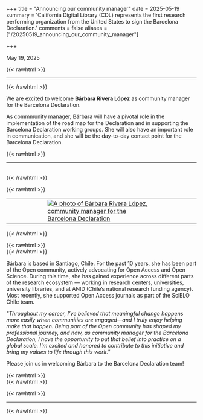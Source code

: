 +++
title = "Announcing our community manager"
date = 2025-05-19
summary = 'California Digital Library (CDL) represents the first research performing organization from the United States to sign the Barcelona Declaration.'
comments = false
aliases = ["/20250519_announcing_our_community_manager"]

+++

May 19, 2025

{{< rawhtml >}}
<hr class="small">
{{< /rawhtml >}}

We are excited to welcome **Bárbara Rivera López** as community manager for the Barcelona Declaration.  
  
As commmunity manager, Bárbara will have a pivotal role in the implementation of the road map for the Declaration and in supporting the Barcelona Declaration working groups. She will also have an important role in communication, and she will be the day-to-day contact point for the Barcelona Declaration.

{{< rawhtml >}}
</br>
<hr class="small">
</br>
{{< /rawhtml >}}


{{< rawhtml >}}
<table border="0">
    <tr>
        <td style="width:20%">
        </td>
        <td style="width:60%">
            <a href="/images/barbara_rivera_lopez.jpg" target="_blank">
            <picture>
            <img src = "/images/barbara_rivera_lopez.jpg" alt = "A photo of Bárbara Rivera López, community manager for the Barcelona Declaration">
            </picture>
             </a>
        </td>
        <td style="width:20%">
        </td>
    </tr>
</table>
{{< /rawhtml >}}

{{< rawhtml >}}
</br>
{{< /rawhtml >}}

Bárbara is based in Santiago, Chile. For the past 10 years, she has been part of the Open community, actively advocating for Open Access and Open Science. During this time, she has gained experience across different parts of the research ecosystem — working in research centers, universities, university libraries, and at ANID (Chile’s national research funding agency). Most recently, she supported Open Access journals as part of the SciELO Chile team.

*"Throughout my career, I’ve believed that meaningful change happens more easily when communities are engaged—and I truly enjoy helping make that happen. Being part of the Open community has shaped my professional journey, and now, as community manager for the Barcelona Declaration, I have the opportunity to put that belief into practice on a global scale. I'm excited and honored to contribute to this initiative and bring my values to life through this work."*


Please join us in welcoming Bárbara to the Barcelona Declaration team! 

{{< rawhtml >}}
</br>
{{< /rawhtml >}}

{{< rawhtml >}}
<hr class="small">
{{< /rawhtml >}}
